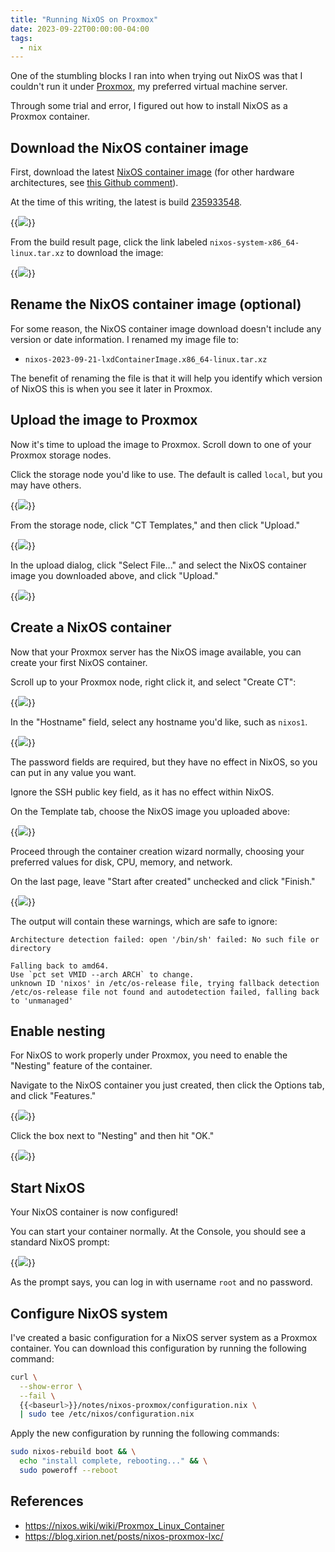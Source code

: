 ```yaml
---
title: "Running NixOS on Proxmox"
date: 2023-09-22T00:00:00-04:00
tags:
  - nix
---
```


One of the stumbling blocks I ran into when trying out NixOS was that I couldn't run it under [Proxmox](https://www.proxmox.com/en/), my preferred virtual machine server.

Through some trial and error, I figured out how to install NixOS as a Proxmox container.

## Download the NixOS container image

First, download the latest [NixOS container image](https://hydra.nixos.org/job/nixos/trunk-combined/nixos.lxdContainerImage.x86_64-linux) (for other hardware architectures, see [this Github comment](https://github.com/NixOS/nixpkgs/issues/43781#issuecomment-1707132209)).

At the time of this writing, the latest is build [235933548](https://hydra.nixos.org/build/235933548).

{{<img src="download-build.webp" has-border="true" max-width="800px">}}

From the build result page, click the link labeled `nixos-system-x86_64-linux.tar.xz` to download the image:

{{<img src="build-result.webp" has-border="true" max-width="700px">}}

## Rename the NixOS container image (optional)

For some reason, the NixOS container image download doesn't include any version or date information. I renamed my image file to:

- `nixos-2023-09-21-lxdContainerImage.x86_64-linux.tar.xz`

The benefit of renaming the file is that it will help you identify which version of NixOS this is when you see it later in Proxmox.

## Upload the image to Proxmox

Now it's time to upload the image to Proxmox. Scroll down to one of your Proxmox storage nodes.

Click the storage node you'd like to use. The default is called `local`, but you may have others.

{{<img src="click-local.webp" has-border="true">}}

From the storage node, click "CT Templates," and then click "Upload."

{{<img src="ct-templates.webp" has-border="true">}}

In the upload dialog, click "Select File..." and select the NixOS container image you downloaded above, and click "Upload."

{{<img src="upload-template.webp" has-border="true">}}

## Create a NixOS container

Now that your Proxmox server has the NixOS image available, you can create your first NixOS container.

Scroll up to your Proxmox node, right click it, and select "Create CT":

{{<img src="create-ct.webp" has-border="true">}}

In the "Hostname" field, select any hostname you'd like, such as `nixos1`.

{{<img src="nixos-hostname.webp" has-border="true">}}

The password fields are required, but they have no effect in NixOS, so you can put in any value you want.

Ignore the SSH public key field, as it has no effect within NixOS.

On the Template tab, choose the NixOS image you uploaded above:

{{<img src="choose-template.webp" has-border="true">}}

Proceed through the container creation wizard normally, choosing your preferred values for disk, CPU, memory, and network.

On the last page, leave "Start after created" unchecked and click "Finish."

{{<img src="dont-start.webp" has-border="true">}}

The output will contain these warnings, which are safe to ignore:

```text
Architecture detection failed: open '/bin/sh' failed: No such file or directory

Falling back to amd64.
Use `pct set VMID --arch ARCH` to change.
unknown ID 'nixos' in /etc/os-release file, trying fallback detection
/etc/os-release file not found and autodetection failed, falling back to 'unmanaged'
```

## Enable nesting

For NixOS to work properly under Proxmox, you need to enable the "Nesting" feature of the container.

Navigate to the NixOS container you just created, then click the Options tab, and click "Features."

{{<img src="click-features.webp" has-border="true">}}

Click the box next to "Nesting" and then hit "OK."

{{<img src="enable-nesting.webp" has-border="true">}}

## Start NixOS

Your NixOS container is now configured!

You can start your container normally. At the Console, you should see a standard NixOS prompt:

{{<img src="nixos-prompt.webp" has-border="true">}}

As the prompt says, you can log in with username `root` and no password.

## Configure NixOS system

I've created a basic configuration for a NixOS server system as a Proxmox container. You can download this configuration by running the following command:

```bash
curl \
  --show-error \
  --fail \
  {{<baseurl>}}/notes/nixos-proxmox/configuration.nix \
  | sudo tee /etc/nixos/configuration.nix
```

Apply the new configuration by running the following commands:

```bash
sudo nixos-rebuild boot && \
  echo "install complete, rebooting..." && \
  sudo poweroff --reboot
```

## References

- https://nixos.wiki/wiki/Proxmox_Linux_Container
- https://blog.xirion.net/posts/nixos-proxmox-lxc/
